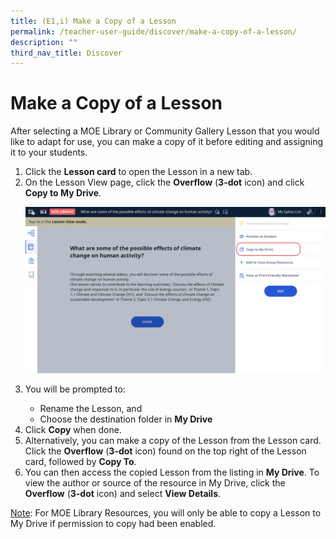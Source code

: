 ```yaml
---
title: (E1,i) Make a Copy of a Lesson
permalink: /teacher-user-guide/discover/make-a-copy-of-a-lesson/
description: ""
third_nav_title: Discover
---
```

<h1>Make a Copy of a Lesson</h1>
<p>After selecting a MOE Library or Community Gallery Lesson that you would like to adapt for use, you can make a copy of it before editing and assigning it to your students.</p>

<ol>
  <li>Click the <strong>Lesson card</strong> to open the Lesson in a new tab.</li>
  <li>On the Lesson View page, click the <strong>Overflow</strong> (<strong>3-dot</strong> icon) and click <strong>Copy to My Drive</strong>.</li>
  
<a target="_blank" href="/images/2Teacher/D-CopytoMyDrive.png"><img alt="CopytoMyDrive" src="/images/2Teacher/D-CopytoMyDrive.png"></a>
  
  <li>You will be prompted to:</li>
  <ul>
    <li>Rename the Lesson, and</li>
    <li>Choose the destination folder in <strong>My Drive</strong></li>
  </ul>
  <li>Click <strong>Copy</strong> when done.</li>
  <li>Alternatively, you can make a copy of the Lesson from the Lesson card. Click the <strong>Overflow</strong> (<strong>3-dot</strong> icon) found on the top right of the Lesson card, followed by <strong>Copy To</strong>.</li>
  <li>You can then access the copied Lesson from the listing in <strong>My Drive</strong>. To view the author or source of the resource in My Drive, click the <strong>Overflow</strong> (<strong>3-dot</strong> icon) and select <strong>View Details</strong>.</li>
</ol>

<p><u>Note</u>: For MOE Library Resources, you will only be able to copy a Lesson to My Drive if permission to copy had been enabled.</p>